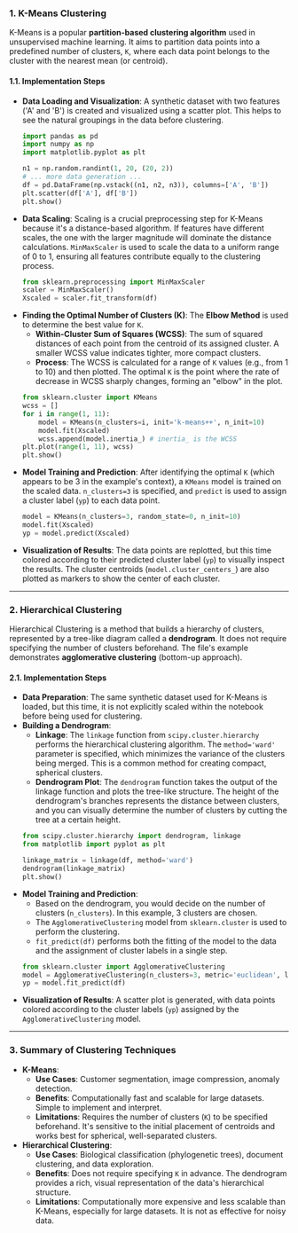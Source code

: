 ### 1\. K-Means Clustering

K-Means is a popular **partition-based clustering algorithm** used in unsupervised machine learning. It aims to partition data points into a predefined number of clusters, `K`, where each data point belongs to the cluster with the nearest mean (or centroid).

#### 1.1. Implementation Steps

  * **Data Loading and Visualization**: A synthetic dataset with two features ('A' and 'B') is created and visualized using a scatter plot. This helps to see the natural groupings in the data before clustering.
    ```python
    import pandas as pd
    import numpy as np
    import matplotlib.pyplot as plt

    n1 = np.random.randint(1, 20, (20, 2))
    # ... more data generation ...
    df = pd.DataFrame(np.vstack((n1, n2, n3)), columns=['A', 'B'])
    plt.scatter(df['A'], df['B'])
    plt.show()
    ```
  * **Data Scaling**: Scaling is a crucial preprocessing step for K-Means because it's a distance-based algorithm. If features have different scales, the one with the larger magnitude will dominate the distance calculations. `MinMaxScaler` is used to scale the data to a uniform range of 0 to 1, ensuring all features contribute equally to the clustering process.
    ```python
    from sklearn.preprocessing import MinMaxScaler
    scaler = MinMaxScaler()
    Xscaled = scaler.fit_transform(df)
    ```
  * **Finding the Optimal Number of Clusters (K)**: The **Elbow Method** is used to determine the best value for `K`.
      * **Within-Cluster Sum of Squares (WCSS)**: The sum of squared distances of each point from the centroid of its assigned cluster. A smaller WCSS value indicates tighter, more compact clusters.
      * **Process**: The WCSS is calculated for a range of `K` values (e.g., from 1 to 10) and then plotted. The optimal `K` is the point where the rate of decrease in WCSS sharply changes, forming an "elbow" in the plot.
    <!-- end list -->
    ```python
    from sklearn.cluster import KMeans
    wcss = []
    for i in range(1, 11):
        model = KMeans(n_clusters=i, init='k-means++', n_init=10)
        model.fit(Xscaled)
        wcss.append(model.inertia_) # inertia_ is the WCSS
    plt.plot(range(1, 11), wcss)
    plt.show()
    ```
  * **Model Training and Prediction**: After identifying the optimal `K` (which appears to be 3 in the example's context), a `KMeans` model is trained on the scaled data. `n_clusters=3` is specified, and `predict` is used to assign a cluster label (`yp`) to each data point.
    ```python
    model = KMeans(n_clusters=3, random_state=0, n_init=10)
    model.fit(Xscaled)
    yp = model.predict(Xscaled)
    ```
  * **Visualization of Results**: The data points are replotted, but this time colored according to their predicted cluster label (`yp`) to visually inspect the results. The cluster centroids (`model.cluster_centers_`) are also plotted as markers to show the center of each cluster.

-----

### 2\. Hierarchical Clustering

Hierarchical Clustering is a method that builds a hierarchy of clusters, represented by a tree-like diagram called a **dendrogram**. It does not require specifying the number of clusters beforehand. The file's example demonstrates **agglomerative clustering** (bottom-up approach).

#### 2.1. Implementation Steps

  * **Data Preparation**: The same synthetic dataset used for K-Means is loaded, but this time, it is not explicitly scaled within the notebook before being used for clustering.
  * **Building a Dendrogram**:
      * **Linkage**: The `linkage` function from `scipy.cluster.hierarchy` performs the hierarchical clustering algorithm. The `method='ward'` parameter is specified, which minimizes the variance of the clusters being merged. This is a common method for creating compact, spherical clusters.
      * **Dendrogram Plot**: The `dendrogram` function takes the output of the linkage function and plots the tree-like structure. The height of the dendrogram's branches represents the distance between clusters, and you can visually determine the number of clusters by cutting the tree at a certain height.
    <!-- end list -->
    ```python
    from scipy.cluster.hierarchy import dendrogram, linkage
    from matplotlib import pyplot as plt

    linkage_matrix = linkage(df, method='ward')
    dendrogram(linkage_matrix)
    plt.show()
    ```
  * **Model Training and Prediction**:
      * Based on the dendrogram, you would decide on the number of clusters (`n_clusters`). In this example, 3 clusters are chosen.
      * The `AgglomerativeClustering` model from `sklearn.cluster` is used to perform the clustering.
      * `fit_predict(df)` performs both the fitting of the model to the data and the assignment of cluster labels in a single step.
    <!-- end list -->
    ```python
    from sklearn.cluster import AgglomerativeClustering
    model = AgglomerativeClustering(n_clusters=3, metric='euclidean', linkage='ward')
    yp = model.fit_predict(df)
    ```
  * **Visualization of Results**: A scatter plot is generated, with data points colored according to the cluster labels (`yp`) assigned by the `AgglomerativeClustering` model.

-----

### 3\. Summary of Clustering Techniques

  * **K-Means**:
      * **Use Cases**: Customer segmentation, image compression, anomaly detection.
      * **Benefits**: Computationally fast and scalable for large datasets. Simple to implement and interpret.
      * **Limitations**: Requires the number of clusters (`K`) to be specified beforehand. It's sensitive to the initial placement of centroids and works best for spherical, well-separated clusters.
  * **Hierarchical Clustering**:
      * **Use Cases**: Biological classification (phylogenetic trees), document clustering, and data exploration.
      * **Benefits**: Does not require specifying `K` in advance. The dendrogram provides a rich, visual representation of the data's hierarchical structure.
      * **Limitations**: Computationally more expensive and less scalable than K-Means, especially for large datasets. It is not as effective for noisy data.
